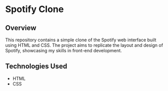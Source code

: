 # Spotify Clone

## Overview
This repository contains a simple clone of the Spotify web interface built using HTML and CSS. The project aims to replicate the layout and design of Spotify, showcasing my skills in front-end development.

## Technologies Used
- HTML
- CSS
